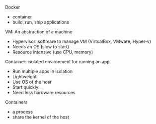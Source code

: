 Docker
- container
- build, run, ship applications

VM: An abstraction of a machine
- Hypervisor: softmare to manage VM (VirtualBox, VMware, Hyper-v)
- Needs an OS (slow to start)
- Resource intensive (use CPU, memory)

Container: isolated environment for running an app
- Run multiple apps in isolation
- Lightweight
- Use OS of the host
- Start quickly
- Need less hardware resources

Containers
- a process
- share the kernel of the host


